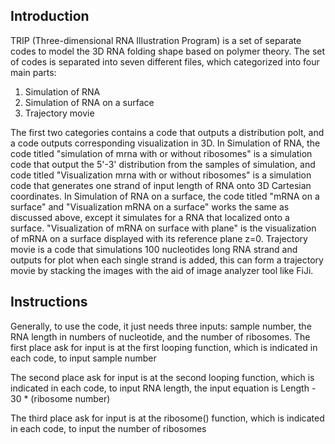 ## Introduction
TRIP (Three-dimensional RNA Illustration Program) is a set of separate codes to model the 3D RNA folding shape based on polymer theory.
The set of codes is separated into seven different files, which categorized into four main parts: 
1. Simulation of RNA 
2. Simulation of RNA on a surface
3. Trajectory movie

The first two categories contains a code that outputs a distribution polt, and a code outputs corresponding visualization in 3D.
In Simulation of RNA, the code titled "simulation of mrna with or without ribosomes" is a simulation code that output the 5'-3' distribution from the samples of simulation, and code titled "Visualization mrna with or without ribosomes" is a simulation code that generates one strand of input length of RNA onto 3D Cartesian coordinates.
In Simulation of RNA on a surface,  the code titled "mRNA on a surface" and "Visualization mRNA on a surface" works the same as discussed above, except it simulates for a RNA that localized onto a surface. "Visualization of mRNA on surface with plane" is the visualization of mRNA on a surface displayed with its reference plane z=0.
Trajectory movie is a code that simulations 100 nucleotides long RNA strand and outputs for plot when each single strand is added, this can form a trajectory movie by stacking the images with the aid of image analyzer tool like FiJi.
## Instructions
Generally, to use the code, it just needs three inputs: sample number, the RNA length in numbers of nucleotide, and the number of ribosomes.
The first place ask for input is at the first looping function, which is indicated in each code, to input sample number

The second place ask for input is at the second looping function, which is indicated in each code, to input RNA length, the input equation is Length - 30 * (ribosome number)

The third place ask for input is at the ribosome() function, which is indicated in each code, to input the number of ribosomes

